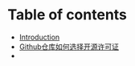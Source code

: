 # Table of contents

* [Introduction](README.md)
* [Github仓库如何选择开源许可证](1-github-opensource-license.md)
* 

